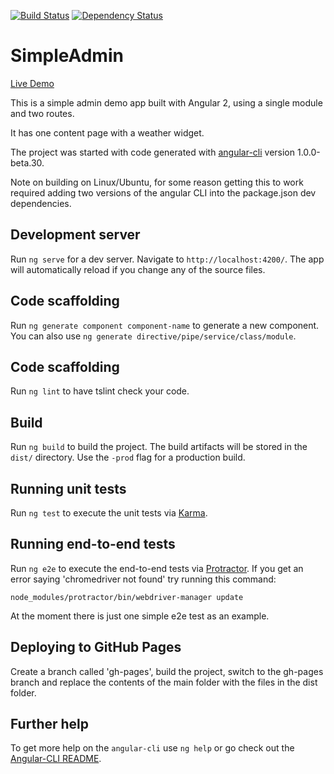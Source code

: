 [![Build Status](https://travis-ci.org/kaleguy/simpleng2admin.svg?branch=master)](https://travis-ci.org/kaleguy/simpleng2admin)
[![Dependency Status](https://david-dm.org/kaleguy/simpleng2admin.svg)](https://david-dm.org/kaleguy/simpleng2admin)


# SimpleAdmin

[Live Demo](https://kaleguy.github.io/simpleng2admin/)

This is a simple admin demo app built with Angular 2, using a single module and two routes.

It has one content page with a weather widget.

The project was started with code generated with [angular-cli](https://github.com/angular/angular-cli) version 1.0.0-beta.30.

Note on building on Linux/Ubuntu, for some reason getting this to work required adding two versions of the angular CLI
into the package.json dev dependencies.

## Development server
Run `ng serve` for a dev server. Navigate to `http://localhost:4200/`. The app will automatically reload if you change any of the source files.

## Code scaffolding

Run `ng generate component component-name` to generate a new component. You can also use `ng generate directive/pipe/service/class/module`.

## Code scaffolding

Run `ng lint` to have tslint check your code.

## Build

Run `ng build` to build the project. The build artifacts will be stored in the `dist/` directory. Use the `-prod` flag for a production build.

## Running unit tests

Run `ng test` to execute the unit tests via [Karma](https://karma-runner.github.io).

## Running end-to-end tests

Run `ng e2e` to execute the end-to-end tests via [Protractor](http://www.protractortest.org/).
If you get an error saying 'chromedriver not found' try running this command:
```
node_modules/protractor/bin/webdriver-manager update
```
At the moment there is just one simple e2e test as an example.

## Deploying to GitHub Pages

Create a branch called 'gh-pages', build the project, switch to the gh-pages branch and
replace the contents of the main folder with the files in the dist folder. 

## Further help

To get more help on the `angular-cli` use `ng help` or go check out the [Angular-CLI README](https://github.com/angular/angular-cli/blob/master/README.md).
